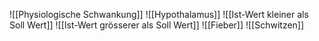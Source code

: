 ![[Physiologische Schwankung]]
![[Hypothalamus]]
![[Ist-Wert kleiner als Soll Wert]]
![[Ist-Wert grösserer als Soll Wert]]
![[Fieber]]
![[Schwitzen]]
